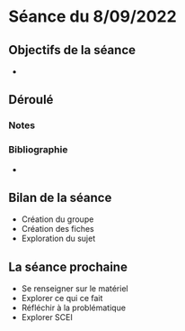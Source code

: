 # Séance du 8/09/2022

## Objectifs de la séance
- 

## Déroulé

### Notes

### Bibliographie
- 

## Bilan de la séance
- Création du groupe
- Création des fiches
- Exploration du sujet

## La séance prochaine
- Se renseigner sur le matériel
- Explorer ce qui ce fait
- Réfléchir à la problématique
- Explorer SCEI